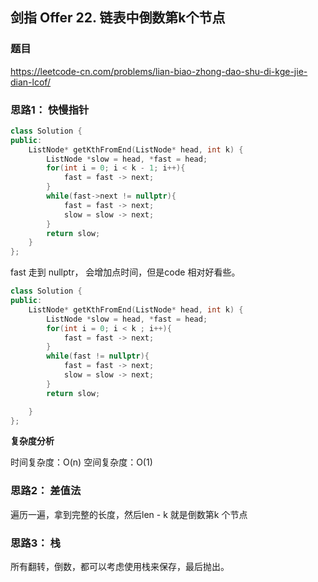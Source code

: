## 剑指 Offer 22. 链表中倒数第k个节点

### 题目

https://leetcode-cn.com/problems/lian-biao-zhong-dao-shu-di-kge-jie-dian-lcof/

### 思路1： 快慢指针

```C++
class Solution {
public:
    ListNode* getKthFromEnd(ListNode* head, int k) {
        ListNode *slow = head, *fast = head;
        for(int i = 0; i < k - 1; i++){
            fast = fast -> next;
        }
        while(fast->next != nullptr){
            fast = fast -> next;
            slow = slow -> next;
        }
        return slow;
    }
};
```

fast 走到 nullptr， 会增加点时间，但是code 相对好看些。

```C++
class Solution {
public:
    ListNode* getKthFromEnd(ListNode* head, int k) {
        ListNode *slow = head, *fast = head;
        for(int i = 0; i < k ; i++){
            fast = fast -> next;
        }
        while(fast != nullptr){
            fast = fast -> next;
            slow = slow -> next;
        }
        return slow;

    }
};
```

**复杂度分析**

时间复杂度：O(n)
空间复杂度：O(1)


### 思路2： 差值法

遍历一遍，拿到完整的长度，然后len - k 就是倒数第k 个节点


### 思路3： 栈

所有翻转，倒数，都可以考虑使用栈来保存，最后抛出。
